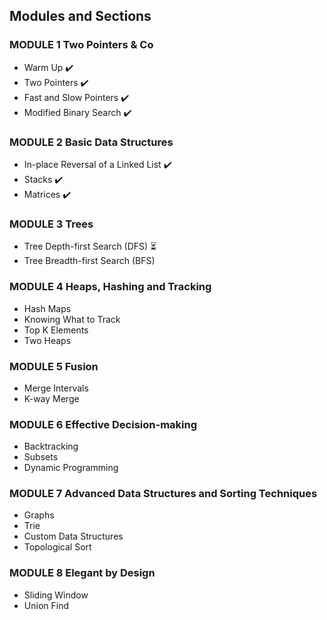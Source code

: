 ## Modules and Sections

### __MODULE 1__ Two Pointers & Co
- Warm Up ✔️
- Two Pointers ✔️
- Fast and Slow Pointers ✔️
- Modified Binary Search ✔️

### __MODULE 2__ Basic Data Structures
- In-place Reversal of a Linked List ✔️
- Stacks ✔️
- Matrices ✔️

### __MODULE 3__ Trees
- Tree Depth-first Search (DFS) ⏳
- Tree Breadth-first Search (BFS)

### __MODULE 4__ Heaps, Hashing and Tracking
- Hash Maps
- Knowing What to Track
- Top K Elements
- Two Heaps

### __MODULE 5__ Fusion
- Merge Intervals
- K-way Merge

### __MODULE 6__ Effective Decision-making
- Backtracking
- Subsets
- Dynamic Programming

### __MODULE 7__ Advanced Data Structures and Sorting Techniques
- Graphs
- Trie
- Custom Data Structures
- Topological Sort

### __MODULE 8__ Elegant by Design
- Sliding Window
- Union Find